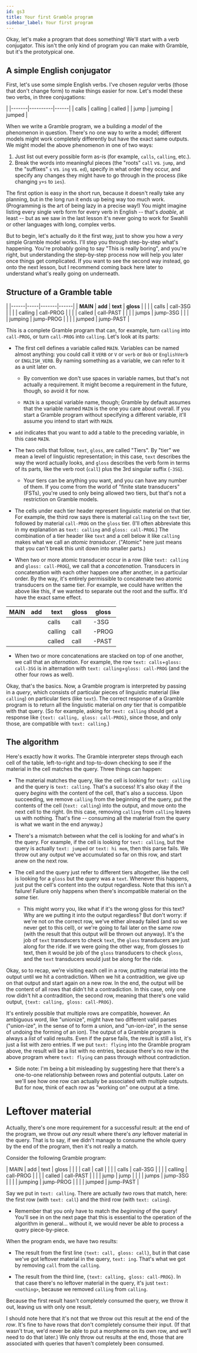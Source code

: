 ```yaml
---
id: gs3
title: Your first Gramble program
sidebar_label: Your first program
---
```


Okay, let's make a program that does something!  We'll start with a verb conjugator.  This isn't the only kind of program you can make with Gramble, but it's the prototypical one.

## A simple English conjugator 

First, let's use some simple English verbs.  I've chosen *regular* verbs (those that don't change form) to make things easier for now.  Let's model these two verbs, in three conjugations:

[]() |
|-------|----------|------|
| calls | calling | called |
| jump | jumping | jumped |

When we write a Gramble program, we a building a *model* of the phenomenon in question.  There's no one way to write a model; different models might work completely differently but have the exact same outputs.  We might model the above phenomenon in one of two ways:

1. Just list out every possible form as-is (for example, ``calls``, ``calling``, etc.).
2. Break the words into meaningful pieces (the "roots" ``call`` vs. ``jump``, and the "suffixes" ``s`` vs. ``ing`` vs. ``ed``), specify in what order they occur, and specify any changes they might have to go through in the process (like changing ``y+s`` to ``ies``).

The first option is easy in the short run, because it doesn't really take any planning, but in the long run it ends up being way too much work.  (Programming is the art of being lazy in a precise way!)  You might imagine listing every single verb form for every verb in English -- that's *doable*, at least -- but as we saw in the last lesson it's never going to work for Swahili or other languages with long, complex verbs.

But to begin, let's actually do it the first way, just to show you how a *very* simple Gramble model works.  I'll step you through step-by-step what's happening.  You're probably going to say "This is really boring", and you're right, but understanding the step-by-step process now will help you later once things get complicated.  If you want to see the second way instead, go onto the next lesson, but I recommend coming back here later to understand what's really going on underneath.

## Structure of a Gramble table 

[]() |
|------|-----|-------|------|
| **MAIN** | **add** | **text** | **gloss** |
|      |     | calls | call-3SG |
|      |     | calling | call-PROG |
|      |     | called | call-PAST |
|      |     | jumps | jump-3SG |
|      |     | jumping | jump-PROG |
|      |     | jumped | jump-PAST |

This is a complete Gramble program that can, for example, turn ``calling`` into ``call-PROG``, or turn ``call-PROG`` into ``calling``.  Let's look at its parts:

* The first cell defines a variable called ``MAIN``.  Variables can be named almost anything: you could call it ``VERB`` or ``V`` or ``verb`` or ``Bob`` or ``EnglishVerb`` or ``ENGLISH_VERB``.  By naming something as a variable, we can refer to it as a unit later on.  

    * By convention we don't use spaces in variable names, but that's not actually a requirement.  It might become a requirement in the future, though, so avoid it for now.

    * ``MAIN`` is a special variable name, though; Gramble by default assumes that the variable named ``MAIN`` is the one you care about overall.  If you start a Gramble program without specifying a different variable, it'll assume you intend to start with ``MAIN``.

* ``add`` indicates that you want to add a table to the preceding variable, in this case ``MAIN``.

* The two cells that follow, ``text``, ``gloss``, are called "Tiers".  By "tier" we mean a level of linguistic representation; in this case, ``text`` describes the way the word actually looks, and ``gloss`` describes the verb form in terms of its parts, like the verb root (``call``) plus the 3rd singular suffix (``-3SG``).  

    * Your tiers can be anything you want, and you can have any number of them.  If you come from the world of "finite state transducers" (FSTs), you're used to only being allowed two tiers, but that's not a restriction on Gramble models.  

* The cells under each tier header represent linguistic material on that tier.  For example, the third row says there is material ``calling`` on the ``text`` tier, followed by material ``call-PROG`` on the ``gloss`` tier.  (I'll often abbreviate this in my explanation as ``text: calling`` and ``gloss: call-PROG``.)  The combination of a tier header like ``text`` and a cell below it like ``calling`` makes what we call an *atomic transducer*.  ("Atomic" here just means that you can't break this unit down into smaller parts.)

* When two or more atomic transducer occur in a row (like ``text: calling`` and ``gloss: call-PROG``), we call that a *concatenation*.  Transducers in concatenation with each other happen one after another, in a particular order.  By the way, it's entirely permissible to concatenate two atomic transducers on the same tier.  For example, we could have written the above like this, if we wanted to separate out the root and the suffix.  It'd have the exact same effect.

| MAIN | add | text | gloss | gloss |
|------|-----|------|------|------|
|      |     | calls | call | -3SG |
|      |     | calling | call | -PROG |
|      |     | called | call | -PAST |

* When two or more concatenations are stacked on top of one another, we call that an *alternation*.  For example, the row ``text: calls``+``gloss: call-3SG`` is in alternation with ``text: calling``+``gloss: call-PROG`` (and the other four rows as well).

Okay, that's the basics.  Now, a Gramble program is interpreted by passing in a *query*, which consists of particular pieces of linguistic material (like ``calling``) on particular tiers (like ``text``).  The correct response of a Gramble program is to return all the linguistic material on *any* tier that is compatible with that query.  (So for example, asking for ``text: calling`` should get a response like ``{text: calling, gloss: call-PROG}``, since those, and only those, are compatible with ``text: calling``.)

## The algorithm 

Here's exactly how it works.  The Gramble interpreter steps through each cell of the table, left-to-right and top-to-down checking to see if the material in the cell matches the query.  Three things can happen:

* The material matches the query, like the cell is looking for ``text: calling`` and the query is ``text: calling``.  That's a success!  It's also okay if the query *begins* with the content of the cell, that's also a success.  Upon succeeding, we remove ``calling`` from the beginning of the query, put the contents of the cell (``text: calling``) into the output, and move onto the next cell to the right.  (In this case, removing ``calling`` from ``calling`` leaves us with nothing.  That's fine -- consuming all the material from the query is what we want in the end anyway.)

* There's a mismatch between what the cell is looking for and what's in the query.  For example, if the cell is looking for ``text: calling``, but the query is actually ``text: jumped`` or ``text: hi mom``, then this parse fails.  We throw out any output we've accumulated so far on this row, and start anew on the next row.

* The cell and the query just refer to different tiers altogether, like the cell is looking for a ``gloss`` but the query was a  ``text``.  Whenever this happens, just put the cell's content into the output regardless.  Note that this isn't a failure!  Failure only happens when there's incompatible material on the *same* tier.  

    * This might worry you, like what if it's the wrong gloss for this text?  Why are we putting it into the output regardless?  But don't worry: if we're not on the correct row, we've either already failed (and so we never get to this cell), or we're going to fail later on the same row (with the result that this output will be thrown out anyway).  It's the job of ``text`` transducers to check ``text``, the ``gloss`` transducers are just along for the ride.  If we were going the other way, from glosses to text, then it would be job of the ``gloss`` transducers to check ``gloss``, and the ``text`` transducers would just be along for the ride.

Okay, so to recap, we're visiting each cell in a row, putting material into the output until we hit a contradiction.  When we hit a contradition, we give up on that output and start again on a new row.  In the end, the output will be the content of all rows that didn't hit a contradiction.  In this case, only one row didn't hit a contradition, the second row, meaning that there's one valid output, ``{text: calling, gloss: call-PROG}``.

It's entirely possible that multiple rows are compatible, however.  An ambiguous word, like "unionize", might have two different valid parses ("union-ize", in the sense of to form a union, and "un-ion-ize", in the sense of undoing the forming of an ion).  The output of a Gramble program is always a *list* of valid results.  Even if the parse fails, the result is still a list, it's just a list with zero entries.  If we put ``text: flying`` into the Gramble program above, the result will be a list with no entries, because there's no row in the above program where ``text: flying`` can pass through without contradiction.

* Side note: I'm being a bit misleading by suggesting here that there's a one-to-one relationship between rows and potential outputs.  Later on we'll see how one row can actually be associated with multiple outputs.  But for now, think of each row as "working on" one output at a time.

# Leftover material

Actually, there's one more requirement for a successful result: at the end of the program, we throw out *any* result where there's *any* leftover material in the query.  That is to say, if we didn't manage to consume the whole query by the end of the program, then it's not really a match.  

Consider the following Gramble program:

| MAIN | add | text | gloss |
|      |     | call | call |
|      |     | calls | call-3SG |
|      |     | calling | call-PROG |
|      |     | called | call-PAST |
|      |     | jump | jump |
|      |     | jumps | jump-3SG |
|      |     | jumping | jump-PROG |
|      |     | jumped | jump-PAST |

Say we put in ``text: calling``.  There are actually *two* rows that match, here: the first row (with ``text: call``) and the third row (with ``text: caling``).  

* Remember that you only have to match the *beginning* of the query!  You'll see in on the next page that this is essential to the operation of the algorithm in general... without it, we would never be able to process a query piece-by-piece.

When the program ends, we have two results:

* The result from the first line ``{text: call, gloss: call}``, but in that case we've got leftover material in the query, ``text: ing``.  That's what we got by removing ``call`` from the ``calling``.

* The result from the third line, ``{text: calling, gloss: call-PROG}``.  In that case there's no leftover material in the query, it's just ``text: <nothing>``, because we removed ``calling`` from ``calling``.

Because the first result hasn't completely consumed the query, we throw it out, leaving us with only one result.  

I should note here that it's not that we throw out this result at the end of the *row*.  It's fine to have rows that don't completely consume their input.  (If that wasn't true, we'd never be able to put a morpheme on its own row, and we'll need to do that later.)  We only throw out results at the end, those that are associated with queries that haven't completely been consumed.

